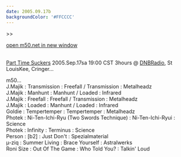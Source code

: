 ```yaml
---
date: 2005.09.17b
backgroundColor: '#FFCCCC'
---
```


\>>

[open m50.net in new window](http://m50.net/)

[  
Part Time Suckers](http://www.parttimesuckers.com/) 2005.Sep.17sa 19:00 CST 3hours @ [DNBRadio](http://www.dnbradio.com/), St LouisKee, Cringer...  


m50...  
J.Majik : Transmission : Freefall / Transmission : Metalheadz  
J.Majik : Manhunt : Manhunt / Loaded : Infrared  
J.Majik : Freefall : Freefall / Transmission : Metalheadz  
J.Majik : Loaded : Manhunt / Loaded : Infrared  
Goldie : Tempertemper : Tempertemper : Metalheadz  
Photek : Ni-Ten-Ichi-Ryu (Two Swords Technique) : Ni-Ten-Ichi-Ryui : Science  
Photek : Infinity : Terminus : Science  
Person : \[b2\] : Just Don't : Spezialmaterial  
µ-ziq : Summer Living : Brace Yourself : Astralwerks  
Roni Size : Out Of The Game : Who Told You? : Talkin' Loud